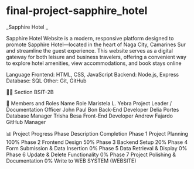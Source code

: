 # final-project-sapphire_hotel

_Sapphire Hotel _

Sapphire Hotel Website is a modern, responsive platform designed to promote Sapphire Hotel—located in the heart of Naga City, Camarines Sur and streamline the guest experience. This website serves as a digital gateway for both leisure and business travelers, offering a convenient way to explore hotel amenities, view accommodations, and book stays online

Language
Frontend: HTML, CSS, JavaScript
Backend: Node.js, Express
Database: SQL
Other: Git, GitHub

🧑‍🏫 Section
BSIT-2B

👥 Members and Roles
Name Role
Maristela L. Yebra Project Leader / Documentation Officer
John Paul Bon Back-End Developer
Delia Portes Database Manager
Trisha Besa Front-End Developer
Andrew Fajardo GitHub Manager

📊 Project Progress
Phase Description Completion
Phase 1 Project Planning 100%
Phase 2 Frontend Design 50%
Phase 3 Backend Setup 20%
Phase 4 Form Submission & Data Insertion 0%
Phase 5 Data Retrieval & Display 0%
Phase 6 Update & Delete Functionality 0%
Phase 7 Project Polishing & Documentation 0%
Write to WEB SYSTEM (WEBSITE)

